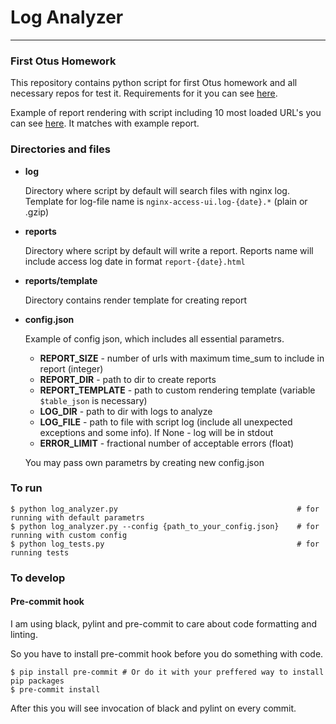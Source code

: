 # Log Analyzer

-----
### First Otus Homework

This repository contains python script for first Otus homework
and all necessary repos for test it. Requirements for it you can see [here](homework.pdf).

Example of report rendering with script including 10 most loaded URL's you can see [here](./reports/report-2018.06.30.html).
It matches with example report.

### Directories and files

- **log**

   Directory where script by default will search files with nginx log.
   Template for log-file name is `nginx-access-ui.log-{date}.*` (plain or .gzip)
- **reports**

   Directory where script by default will write a report.
   Reports name will include access log date in format `report-{date}.html`
- **reports/template**

   Directory contains render template for creating report
- **config.json**

   Example of config json, which includes all essential parametrs.
   * **REPORT_SIZE** - number of urls with maximum time_sum to include in report (integer)
   * **REPORT_DIR** - path to dir to create reports
   * **REPORT_TEMPLATE** - path to custom rendering template (variable `$table_json` is necessary)
   * **LOG_DIR** - path to dir with logs to analyze
   * **LOG_FILE** - path to file with script log (include all unexpected exceptions and some info). If None - log will be in stdout
   * **ERROR_LIMIT** - fractional number of acceptable errors (float)

   You may pass own parametrs by creating new config.json

### To run

```
$ python log_analyzer.py                                        # for running with default parametrs
$ python log_analyzer.py --config {path_to_your_config.json}    # for running with custom config
$ python log_tests.py                                           # for running tests
```

### To develop

#### Pre-commit hook
I am using black, pylint and pre-commit to care about code formatting and linting.

So you have to install pre-commit hook before you do something with code.

```
$ pip install pre-commit # Or do it with your preffered way to install pip packages
$ pre-commit install
```

After this you will see invocation of black and pylint on every commit.
